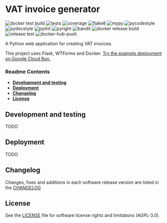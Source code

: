 # VAT invoice generator

![docker test build](https://github.com/e-mit/vat-invoice/actions/workflows/docker-test-build.yml/badge.svg)
![tests](https://github.com/e-mit/vat-invoice/actions/workflows/tests.yml/badge.svg)
![coverage](https://github.com/e-mit/vat-invoice/actions/workflows/coverage.yml/badge.svg)
![flake8](https://github.com/e-mit/vat-invoice/actions/workflows/flake8.yml/badge.svg)
![mypy](https://github.com/e-mit/vat-invoice/actions/workflows/mypy.yml/badge.svg)
![pycodestyle](https://github.com/e-mit/vat-invoice/actions/workflows/pycodestyle.yml/badge.svg)
![pydocstyle](https://github.com/e-mit/vat-invoice/actions/workflows/pydocstyle.yml/badge.svg)
![pylint](https://github.com/e-mit/vat-invoice/actions/workflows/pylint.yml/badge.svg)
![pyright](https://github.com/e-mit/vat-invoice/actions/workflows/pyright.yml/badge.svg)
![bandit](https://github.com/e-mit/vat-invoice/actions/workflows/bandit.yml/badge.svg)
![docker release build](https://github.com/e-mit/vat-invoice/actions/workflows/docker-release-build.yml/badge.svg)
![release test](https://github.com/e-mit/vat-invoice/actions/workflows/release-test.yml/badge.svg)
![docker-hub-push](https://github.com/e-mit/vat-invoice/actions/workflows/docker-hub-push.yml/badge.svg)

A Python web application for creating VAT invoices.

This project uses Flask, WTForms and Docker. [Try the example deployment on Google Cloud Run.](https://vat-invoice-service-uzzizxhvgq-ew.a.run.app/)


### Readme Contents

- **[Development and testing](#development-and-testing)**<br>
- **[Deployment](#deployment)**<br>
- **[Changelog](#changelog)**<br>
- **[License](#license)**<br>


## Development and testing

TODO


## Deployment

TODO


## Changelog

Changes, fixes and additions in each software release version are listed in the [CHANGELOG](CHANGELOG.md)


## License

See the [LICENSE](LICENSE) file for software license rights and limitations (AGPL-3.0).
